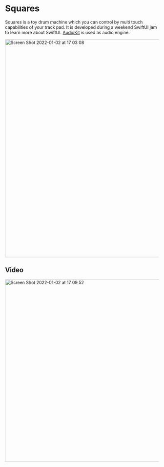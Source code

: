 # Squares

Squares is a toy drum machine which you can control by multi touch capabilities of your track pad. 
It is developed during a weekend SwiftUI jam to learn more about SwiftUI. [AudioKit](https://audiokit.io) is used as audio engine.

<img width="714" alt="Screen Shot 2022-01-02 at 17 03 08" src="https://user-images.githubusercontent.com/624974/147878350-7d70a219-2287-46d3-b6ee-a562f0db6648.png">

## Video

<a href="https://twitter.com/umurgdk/status/1457181698760790019?s=20" target="_blank">
<img width="598" alt="Screen Shot 2022-01-02 at 17 09 52" src="https://user-images.githubusercontent.com/624974/147878432-5374b8cd-88f2-4e6a-9381-2e76861664db.png">
</a>
